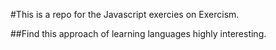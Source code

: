 #This is a repo for the Javascript exercies on Exercism.

##Find this approach of learning languages highly interesting.
